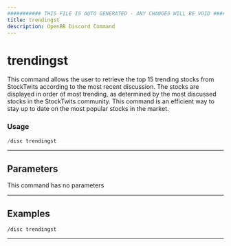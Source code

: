 ```yaml
---
########### THIS FILE IS AUTO GENERATED - ANY CHANGES WILL BE VOID ###########
title: trendingst
description: OpenBB Discord Command
---
```


# trendingst

This command allows the user to retrieve the top 15 trending stocks from StockTwits according to the most recent discussion. The stocks are displayed in order of most trending, as determined by the most discussed stocks in the StockTwits community. This command is an efficient way to stay up to date on the most popular stocks in the market.

### Usage

```python wordwrap
/disc trendingst
```

---

## Parameters

This command has no parameters



---

## Examples

```
/disc trendingst
```
---
